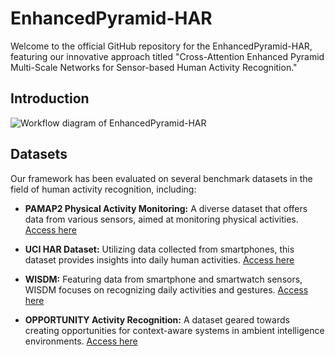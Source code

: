 # EnhancedPyramid-HAR

Welcome to the official GitHub repository for the EnhancedPyramid-HAR, featuring our innovative approach titled "Cross-Attention Enhanced Pyramid Multi-Scale Networks for Sensor-based Human Activity Recognition." 

## Introduction

![Workflow diagram of EnhancedPyramid-HAR](https://github.com/FudanBSRL/EnhancedPyramid-HAR/assets/144869252/b7e80f00-4feb-4f15-8f63-7c6104b7805f)

## Datasets

Our framework has been evaluated on several benchmark datasets in the field of human activity recognition, including:

- **PAMAP2 Physical Activity Monitoring:** A diverse dataset that offers data from various sensors, aimed at monitoring physical activities. [Access here](https://archive.ics.uci.edu/dataset/231/pamap2+physical+activity+monitoring)

- **UCI HAR Dataset:** Utilizing data collected from smartphones, this dataset provides insights into daily human activities. [Access here](https://archive.ics.uci.edu/dataset/240/human+activity+recognition+using+smartphones)

- **WISDM:** Featuring data from smartphone and smartwatch sensors, WISDM focuses on recognizing daily activities and gestures. [Access here](https://www.cis.fordham.edu/wisdm/dataset.php)

- **OPPORTUNITY Activity Recognition:** A dataset geared towards creating opportunities for context-aware systems in ambient intelligence environments. [Access here](https://archive.ics.uci.edu/dataset/226/opportunity+activity+recognition)

